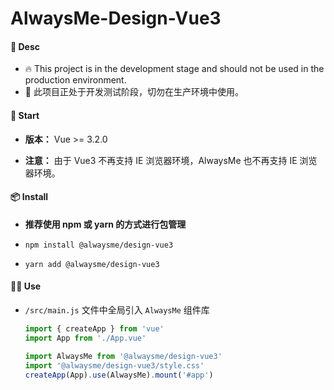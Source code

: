# AlwaysMe-Design-Vue3

#### 📌 Desc

-   🔥 This project is in the development stage and should not be used in the production environment.
-   👻 此项目正处于开发测试阶段，切勿在生产环境中使用。

#### 💫 Start

-   **版本：** Vue >= 3.2.0

-   **注意：** 由于 Vue3 不再支持 IE 浏览器环境，AlwaysMe 也不再支持 IE 浏览器环境。

#### 📦️ Install

-   **推荐使用 npm 或 yarn 的方式进行包管理**

-   `npm install @alwaysme/design-vue3`

-   `yarn add @alwaysme/design-vue3`

#### 🧑‍💻 Use

-   `/src/main.js` 文件中全局引入 `AlwaysMe` 组件库

    ```javascript
    import { createApp } from 'vue'
    import App from './App.vue'

    import AlwaysMe from '@alwaysme/design-vue3'
    import '@alwaysme/design-vue3/style.css'
    createApp(App).use(AlwaysMe).mount('#app')
    ```
